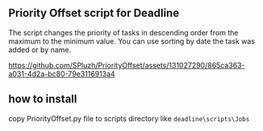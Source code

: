 ## Priority Offset script for Deadline
The script changes the priority of tasks in descending order from the maximum to the minimum value. You can use sorting by date the task was added or by name.

https://github.com/SPluzh/PriorityOffset/assets/131027290/865ca363-a031-4d2a-bc80-79e3116913a4


## how to install
copy PriorityOffset.py file to scripts directory like
```deadline\scripts\Jobs```
